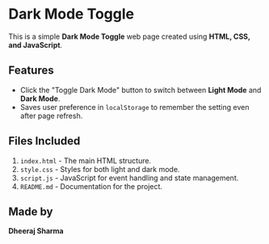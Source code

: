 # Dark Mode Toggle

This is a simple **Dark Mode Toggle** web page created using **HTML, CSS, and JavaScript**.

## Features
- Click the "Toggle Dark Mode" button to switch between **Light Mode** and **Dark Mode**.
- Saves user preference in `localStorage` to remember the setting even after page refresh.

## Files Included
1. `index.html` - The main HTML structure.
2. `style.css` - Styles for both light and dark mode.
3. `script.js` - JavaScript for event handling and state management.
4. `README.md` - Documentation for the project.

## Made by
**Dheeraj Sharma**
